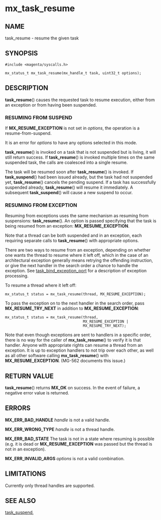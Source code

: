 # mx_task_resume

## NAME

task_resume - resume the given task

## SYNOPSIS

```
#include <magenta/syscalls.h>

mx_status_t mx_task_resume(mx_handle_t task, uint32_t options);

```

## DESCRIPTION

**task_resume**() causes the requested task to resume execution, either from
an exception or from having been suspended.

### RESUMING FROM SUSPEND

If **MX_RESUME_EXCEPTION** is not set in *options*, the operation is a
resume-from-suspend.

It is an error for *options* to have any options selected in this mode.

**task_resume**() is invoked on a task that is not suspended but is living,
it will still return success.  If **task_resume**() is invoked multiple times
on the same suspended task, the calls are coalesced into a single resume.

The task will be resumed soon after **task_resume**() is invoked.  If
**task_suspend**() had been issued already, but the task had not suspended
yet, **task_resume**() cancels the pending suspend.  If a task has successfully
suspended already, **task_resume**() will resume it immediately.  A subsequent
**task_suspend**() will cause a new suspend to occur.

### RESUMING FROM EXCEPTION

Resuming from exceptions uses the same mechanism as resuming from
suspensions: **task_resume**(). An option is passed specifying that
the task is being resumed from an exception: **MX_RESUME_EXCEPTION**.

Note that a thread can be both suspended and in an exception, each
requiring separate calls to **task_resume**() with appropriate options.

There are two ways to resume from an exception, depending on whether
one wants the thread to resume where it left off, which in the case
of an architectural exception generally means retrying the offending
instruction, or give the next handler in the search order a chance
to handle the exception.
See [task_bind_exception_port](task_bind_exception_port.md)
for a description of exception processing.

To resume a thread where it left off:

```
mx_status_t status = mx_task_resume(thread, MX_RESUME_EXCEPTION);
```

To pass the exception on to the next handler in the search order,
pass **MX_RESUME_TRY_NEXT** in addition to
**MX_RESUME_EXCEPTION**:

```
mx_status_t status = mx_task_resume(thread,
                                    MX_RESUME_EXCEPTION |
                                    MX_RESUME_TRY_NEXT);
```

Note that even though exceptions are sent to handlers in a specific
order, there is no way for the caller of **mx_task_resume**()
to verify it is that handler. Anyone with appropriate rights
can resume a thread from an exception. It is up to exception
handlers to not trip over each other, as well as all other
software calling **mx_task_resume**() with **MX_RESUME_EXCEPTION**.
(MG-562 documents this issue.)

## RETURN VALUE

**task_resume**() returns **MX_OK** on success.
In the event of failure, a negative error value is returned.

## ERRORS

**MX_ERR_BAD_HANDLE** *handle* is not a valid handle.

**MX_ERR_WRONG_TYPE** *handle* is not a thread handle.

**MX_ERR_BAD_STATE**  The task is not in a state where resuming is possible (e.g.
it is dead or **MX_RESUME_EXCEPTION** was passed but the thread is not in an
exception).

**MX_ERR_INVALID_ARGS** *options* is not a valid combination.

## LIMITATIONS

Currently only thread handles are supported.

## SEE ALSO

[task_suspend](task_suspend.md),
